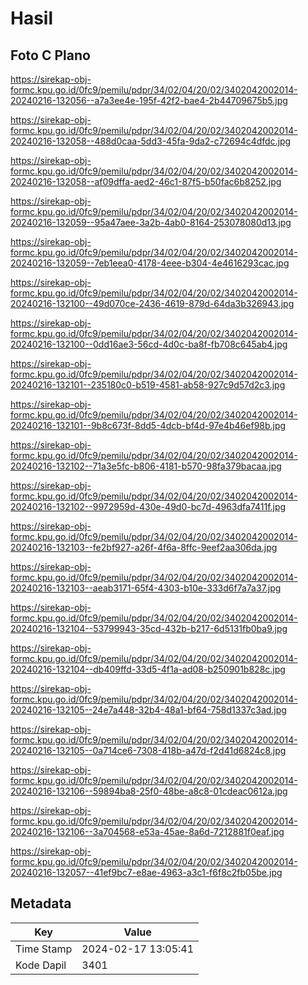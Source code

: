 # Hasil

## Foto C Plano

https://sirekap-obj-formc.kpu.go.id/0fc9/pemilu/pdpr/34/02/04/20/02/3402042002014-20240216-132056--a7a3ee4e-195f-42f2-bae4-2b44709675b5.jpg

https://sirekap-obj-formc.kpu.go.id/0fc9/pemilu/pdpr/34/02/04/20/02/3402042002014-20240216-132058--488d0caa-5dd3-45fa-9da2-c72694c4dfdc.jpg

https://sirekap-obj-formc.kpu.go.id/0fc9/pemilu/pdpr/34/02/04/20/02/3402042002014-20240216-132058--af09dffa-aed2-46c1-87f5-b50fac6b8252.jpg

https://sirekap-obj-formc.kpu.go.id/0fc9/pemilu/pdpr/34/02/04/20/02/3402042002014-20240216-132059--95a47aee-3a2b-4ab0-8164-253078080d13.jpg

https://sirekap-obj-formc.kpu.go.id/0fc9/pemilu/pdpr/34/02/04/20/02/3402042002014-20240216-132059--7eb1eea0-4178-4eee-b304-4e4616293cac.jpg

https://sirekap-obj-formc.kpu.go.id/0fc9/pemilu/pdpr/34/02/04/20/02/3402042002014-20240216-132100--49d070ce-2436-4619-879d-64da3b326943.jpg

https://sirekap-obj-formc.kpu.go.id/0fc9/pemilu/pdpr/34/02/04/20/02/3402042002014-20240216-132100--0dd16ae3-56cd-4d0c-ba8f-fb708c645ab4.jpg

https://sirekap-obj-formc.kpu.go.id/0fc9/pemilu/pdpr/34/02/04/20/02/3402042002014-20240216-132101--235180c0-b519-4581-ab58-927c9d57d2c3.jpg

https://sirekap-obj-formc.kpu.go.id/0fc9/pemilu/pdpr/34/02/04/20/02/3402042002014-20240216-132101--9b8c673f-8dd5-4dcb-bf4d-97e4b46ef98b.jpg

https://sirekap-obj-formc.kpu.go.id/0fc9/pemilu/pdpr/34/02/04/20/02/3402042002014-20240216-132102--71a3e5fc-b806-4181-b570-98fa379bacaa.jpg

https://sirekap-obj-formc.kpu.go.id/0fc9/pemilu/pdpr/34/02/04/20/02/3402042002014-20240216-132102--9972959d-430e-49d0-bc7d-4963dfa7411f.jpg

https://sirekap-obj-formc.kpu.go.id/0fc9/pemilu/pdpr/34/02/04/20/02/3402042002014-20240216-132103--fe2bf927-a26f-4f6a-8ffc-9eef2aa306da.jpg

https://sirekap-obj-formc.kpu.go.id/0fc9/pemilu/pdpr/34/02/04/20/02/3402042002014-20240216-132103--aeab3171-65f4-4303-b10e-333d6f7a7a37.jpg

https://sirekap-obj-formc.kpu.go.id/0fc9/pemilu/pdpr/34/02/04/20/02/3402042002014-20240216-132104--53799943-35cd-432b-b217-6d5131fb0ba9.jpg

https://sirekap-obj-formc.kpu.go.id/0fc9/pemilu/pdpr/34/02/04/20/02/3402042002014-20240216-132104--db409ffd-33d5-4f1a-ad08-b250901b828c.jpg

https://sirekap-obj-formc.kpu.go.id/0fc9/pemilu/pdpr/34/02/04/20/02/3402042002014-20240216-132105--24e7a448-32b4-48a1-bf64-758d1337c3ad.jpg

https://sirekap-obj-formc.kpu.go.id/0fc9/pemilu/pdpr/34/02/04/20/02/3402042002014-20240216-132105--0a714ce6-7308-418b-a47d-f2d41d6824c8.jpg

https://sirekap-obj-formc.kpu.go.id/0fc9/pemilu/pdpr/34/02/04/20/02/3402042002014-20240216-132106--59894ba8-25f0-48be-a8c8-01cdeac0612a.jpg

https://sirekap-obj-formc.kpu.go.id/0fc9/pemilu/pdpr/34/02/04/20/02/3402042002014-20240216-132106--3a704568-e53a-45ae-8a6d-7212881f0eaf.jpg

https://sirekap-obj-formc.kpu.go.id/0fc9/pemilu/pdpr/34/02/04/20/02/3402042002014-20240216-132057--41ef9bc7-e8ae-4963-a3c1-f6f8c2fb05be.jpg


## Metadata

| Key        | Value               |
| ---------- | ------------------- |
| Time Stamp | 2024-02-17 13:05:41 |
| Kode Dapil | 3401                |



